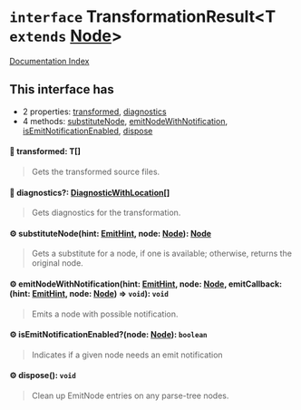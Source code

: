 # `interface` TransformationResult\<T `extends` [Node](../interface.Node/README.md)>

[Documentation Index](../README.md)

## This interface has

- 2 properties:
[transformed](#-transformed-t),
[diagnostics](#-diagnostics-diagnosticwithlocation)
- 4 methods:
[substituteNode](#-substitutenodehint-emithint-node-node-node),
[emitNodeWithNotification](#-emitnodewithnotificationhint-emithint-node-node-emitcallback-hint-emithint-node-node--void-void),
[isEmitNotificationEnabled](#-isemitnotificationenablednode-node-boolean),
[dispose](#-dispose-void)


#### 📄 transformed: T\[]

> Gets the transformed source files.



#### 📄 diagnostics?: [DiagnosticWithLocation](../interface.DiagnosticWithLocation/README.md)\[]

> Gets diagnostics for the transformation.



#### ⚙ substituteNode(hint: [EmitHint](../enum.EmitHint/README.md), node: [Node](../interface.Node/README.md)): [Node](../interface.Node/README.md)

> Gets a substitute for a node, if one is available; otherwise, returns the original node.



#### ⚙ emitNodeWithNotification(hint: [EmitHint](../enum.EmitHint/README.md), node: [Node](../interface.Node/README.md), emitCallback: (hint: [EmitHint](../enum.EmitHint/README.md), node: [Node](../interface.Node/README.md)) => `void`): `void`

> Emits a node with possible notification.



#### ⚙ isEmitNotificationEnabled?(node: [Node](../interface.Node/README.md)): `boolean`

> Indicates if a given node needs an emit notification



#### ⚙ dispose(): `void`

> Clean up EmitNode entries on any parse-tree nodes.



